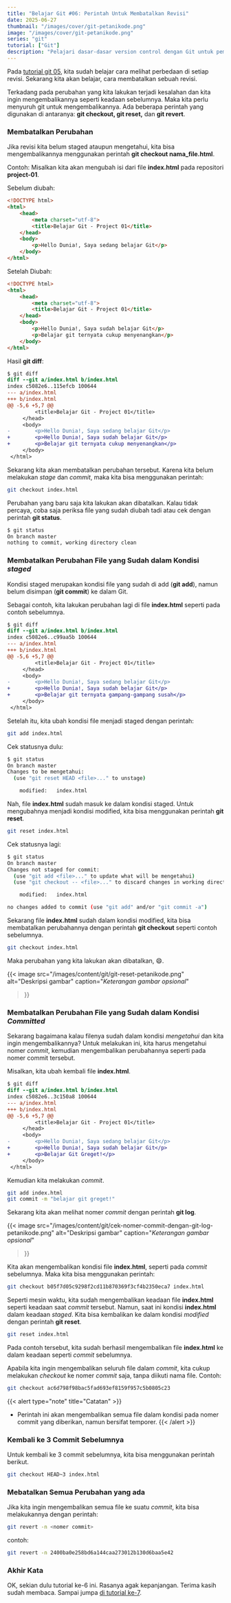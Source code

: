 ```yaml
---
title: "Belajar Git #06: Perintah Untuk Membatalkan Revisi"
date: 2025-06-27
thumbnail: "/images/cover/git-petanikode.png"
image: "/images/cover/git-petanikode.png"
series: "git"
tutorial: ["Git"]
description: "Pelajari dasar-dasar version control dengan Git untuk pemula."
---
```


Pada [tutorial git 05](../git-diff), kita sudah belajar cara melihat perbedaan di setiap revisi. Sekarang kita akan belajar, cara membatalkan sebuah revisi.

Terkadang pada perubahan yang kita lakukan terjadi kesalahan dan kita ingin mengembalikannya seperti keadaan sebelumnya. Maka kita perlu menyuruh git untuk mengembalikannya. Ada beberapa perintah yang digunakan di antaranya: **git checkout, git reset,** dan **git revert**.

### Membatalkan Perubahan

Jika revisi kita belum staged ataupun mengetahui, kita bisa mengembalikannya menggunakan perintah **git checkout nama_file.html**.

Contoh: Misalkan kita akan mengubah isi dari file **index.html** pada repositori **project-01**.

Sebelum diubah:
```html
<!DOCTYPE html>
<html>
    <head>
        <meta charset="utf-8">
        <title>Belajar Git - Project 01</title>
    </head>
    <body>
        <p>Hello Dunia!, Saya sedang belajar Git</p>
    </body>
</html>
```

Setelah Diubah:
```html
<!DOCTYPE html>
<html>
    <head>
        <meta charset="utf-8">
        <title>Belajar Git - Project 01</title>
    </head>
    <body>
        <p>Hello Dunia!, Saya sudah belajar Git</p>
        <p>Belajar git ternyata cukup menyenangkan</p>
    </body>
</html>
```

Hasil **git diff**:
```diff
$ git diff
diff --git a/index.html b/index.html
index c5082e6..115efcb 100644
--- a/index.html
+++ b/index.html
@@ -5,6 +5,7 @@
         <title>Belajar Git - Project 01</title>
     </head>
     <body>
-        <p>Hello Dunia!, Saya sedang belajar Git</p>
+        <p>Hello Dunia!, Saya sudah belajar Git</p>
+        <p>Belajar git ternyata cukup menyenangkan</p>
     </body>
 </html>
 ```

 Sekarang kita akan membatalkan perubahan tersebut. Karena kita belum melakukan *stage* dan *commit*, maka kita bisa menggunakan perintah:

 ```bash
 git checkout index.html
 ```

 Perubahan yang baru saja kita lakukan akan dibatalkan. Kalau tidak percaya, coba saja periksa file yang sudah diubah tadi atau cek dengan perintah **git status**.

 ```bash
 $ git status
On branch master
nothing to commit, working directory clean
```

### Membatalkan Perubahan File yang Sudah dalam Kondisi *staged*

Kondisi staged merupakan kondisi file yang sudah di add (**git add**), namun belum disimpan (**git commit**) ke dalam Git.

Sebagai contoh, kita lakukan perubahan lagi di file **index.html** seperti pada contoh sebelumnya.

```diff
$ git diff
diff --git a/index.html b/index.html
index c5082e6..c99aa5b 100644
--- a/index.html
+++ b/index.html
@@ -5,6 +5,7 @@
         <title>Belajar Git - Project 01</title>
     </head>
     <body>
-        <p>Hello Dunia!, Saya sedang belajar Git</p>
+        <p>Hello Dunia!, Saya sudah belajar Git</p>
+        <p>Belajar git ternyata gampang-gampang susah</p>
     </body>
 </html>

 ```

 Setelah itu, kita ubah kondisi file menjadi staged dengan perintah:

 ```bash
 git add index.html

```

Cek statusnya dulu:
```bash
$ git status
On branch master
Changes to be mengetahui:
  (use "git reset HEAD <file>..." to unstage)

    modified:   index.html
```

Nah, file **index.html** sudah masuk ke dalam kondisi staged. Untuk mengubahnya menjadi kondisi modified, kita bisa menggunakan perintah **git reset**.

```bash
git reset index.html
```

Cek statusnya lagi:
```bash
$ git status
On branch master
Changes not staged for commit:
  (use "git add <file>..." to update what will be mengetahui)
  (use "git checkout -- <file>..." to discard changes in working directory)

    modified:   index.html

no changes added to commit (use "git add" and/or "git commit -a")
```

Sekarang file **index.html** sudah dalam kondisi modified, kita bisa membatalkan perubahannya dengan perintah **git checkout** seperti contoh sebelumnya.

```bash
git checkout index.html
```

Maka perubahan yang kita lakukan akan dibatalkan, 😄.

{{< image 
    src="/images/content/git/git-reset-petanikode.png" 
    alt="Deskripsi gambar" 
    caption="*Keterangan gambar opsional*" 
>}}

### Membatalkan Perubahan File yang Sudah dalam Kondisi *Committed*

Sekarang bagaimana kalau filenya sudah dalam kondisi *mengetahui* dan kita ingin mengembalikannya? Untuk melakukan ini, kita harus mengetahui nomer *commit*, kemudian mengembalikan perubahannya seperti pada nomer commit tersebut.

Misalkan, kita ubah kembali file **index.html**.

```diff
$ git diff
diff --git a/index.html b/index.html
index c5082e6..3c150a8 100644
--- a/index.html
+++ b/index.html
@@ -5,6 +5,7 @@
         <title>Belajar Git - Project 01</title>
     </head>
     <body>
-        <p>Hello Dunia!, Saya sedang belajar Git</p>
+        <p>Hello Dunia!, Saya sudah belajar Git</p>
+        <p>Belajar Git Greget!</p>
     </body>
 </html>
```

Kemudian kita melakukan *commit*.

```bash
git add index.html
git commit -m "belajar git greget!"
```

Sekarang kita akan melihat nomer *commit* dengan perintah **git log**.

{{< image 
    src="/images/content/git/cek-nomer-commit-dengan-git-log-petanikode.png" 
    alt="Deskripsi gambar" 
    caption="*Keterangan gambar opsional*" 
>}}

Kita akan mengembalikan kondisi file **index.html**, seperti pada *commit* sebelumnya. Maka kita bisa menggunakan perintah:
```bash
git checkout b05f7d05c9298f2cd11b870369f3cf4b2350eca7 index.html
```

Seperti mesin waktu, kita sudah mengembalikan keadaan file **index.html** seperti keadaan saat *commit* tersebut. Namun, saat ini kondisi **index.html** dalam keadaan *staged*. Kita bisa kembalikan ke dalam kondisi *modified* dengan perintah **git reset**.

```bash
git reset index.html
```

Pada contoh tersebut, kita sudah berhasil mengembalikan file **index.html** ke dalam keadaan seperti *commit* sebelumnya.

Apabila kita ingin mengembalikan seluruh file dalam *commit*, kita cukup melakukan *checkout* ke nomer *commit* saja, tanpa diikuti nama file. Contoh:

```bash
git checkout ac6d798f98bac5fad693ef8159f957c5b0805c23
```

{{< alert type="note" title="Catatan" >}}
  - Perintah ini akan mengembalikan semua file dalam kondisi pada nomer commit yang diberikan, namun bersifat temporer.
{{< /alert >}}

### Kembali ke 3 Commit Sebelumnya

Untuk kembali ke 3 commit sebelumnya, kita bisa menggunakan perintah berikut.

```bash
git checkout HEAD~3 index.html
```

### Mebatalkan Semua Perubahan yang ada

Jika kita ingin mengembalikan semua file ke suatu *commit*, kita bisa melakukannya dengan perintah:

```bash
git revert -n <nomer commit>
```

contoh:
```bash
git revert -n 2400ba0e258bd6a144caa273012b130d6baa5e42
```

### Akhir Kata

OK, sekian dulu tutorial ke-6 ini. Rasanya agak kepanjangan. Terima kasih sudah membaca. Sampai jumpa [di tutorial ke-7](../git-branch).